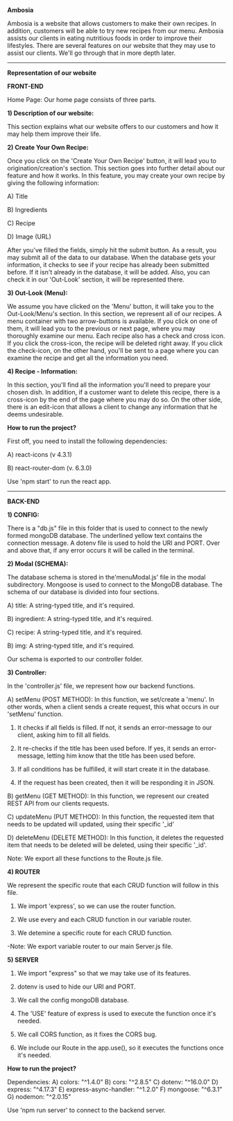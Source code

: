 **Ambosia**

Ambosia is a website that allows customers to make their own recipes. In addition, customers will be able to try new recipes from our menu. Ambosia assists our clients in eating nutritious foods in order to improve their lifestyles. There are several features on our website that they may use to assist our clients. We'll go through that in more depth later.



----------------



**Representation of our website**

**FRONT-END**

Home Page: Our home page consists of three parts.

**1) Description of our website:** 

This section explains what our website offers to our customers and how it may help them improve their life.


**2) Create Your Own Recipe:**

Once you click on the 'Create Your Own Recipe' button, it will lead you to origination/creation's section. This section goes into further detail about our feature and how it works. In this feature, you may create your own recipe by giving the following information:

A) Title

B) Ingredients

C) Recipe

D) Image (URL)

After you've filled the fields, simply hit the submit button. As a result, you may submit all of the data to our database. When the database gets your information, it checks to see if your recipe has already been submitted before. If it isn't already in the database, it will be added. Also, you can check it in our 'Out-Look' section, it will be represented there.


**3) Out-Look (Menu):**

We assume you have clicked on the 'Menu' button, it will take you to the Out-Look/Menu's section. In this section, we represent all of our recipes. A menu container with two arrow-buttons is available. If you click on one of them, it will lead you to the previous or next page, where you may thoroughly examine our menu. Each recipe also has a check and cross icon. If you click the cross-icon, the recipe will be deleted right away. If you click the check-icon, on the other hand, you'll be sent to a page where you can examine the recipe and get all the information you need.

**4) Recipe - Information:**

In this section, you'll find all the information you'll need to prepare your chosen dish. In addition, if a customer want to delete this recipe, there is a cross-icon by the end of the page where you may do so. On the other side, there is an edit-icon that allows a client to change any information that he deems undesirable.


**How to run the project?**

First off, you need to install the following dependencies:

A) react-icons (v 4.3.1)

B) react-router-dom (v. 6.3.0)

Use 'npm start' to run the react app.

-------------



**BACK-END**

**1) CONFIG:**

There is a "db.js" file in this folder that is used to connect to the newly formed mongoDB database. The underlined yellow text contains the connection message. A dotenv file is used to hold the URI and PORT. Over and above that, if any error occurs it will be called in the terminal.

**2) Modal (SCHEMA):**

The database schema is stored in the'menuModal.js' file in the modal subdirectory. Mongoose is used to connect to the MongoDB database. The schema of our database is divided into four sections.

A) title: A string-typed title, and it's required.

B) ingredient: A string-typed title, and it's required.

C) recipe: A string-typed title, and it's required.

B) img: A string-typed title, and it's required.

Our schema is exported to our controller folder.


**3) Controller:**

In the 'controller.js' file, we represent how our backend functions.

A) setMenu (POST METHOD): In this function, we set/create a 'menu'. In other words, when a client sends a create request, this what occurs in our 'setMenu' function.

1) It checks if all fields is filled. If not, it sends an error-message to our client, asking him to fill all fields.

2) It re-checks if the title has been used before. If yes, it sends an error-message, letting him know that the title has been used before.

3) If all conditions has be fulfilled, it will start create it in the database.

4) If the request has been created, then it will be responding it in JSON.


B) getMenu (GET METHOD): In this function, we represent our created REST API from our clients requests.

C) updateMenu (PUT METHOD): In this function, the requested item that needs to be updated will updated, using their specific '_id'

D) deleteMenu (DELETE METHOD): In this function, it deletes the requested item that needs to be deleted will be deleted, using their specific '_id'.

Note: We export all these functions to the Route.js file.



**4) ROUTER**

We represent the specific route that each CRUD function will follow in this file.

1) We import 'express', so we can use the router function.

2) We use every and each CRUD function in our variable router.

3) We detemine a specific route for each CRUD function.

-Note: We export variable router to our main Server.js file.



**5) SERVER**

1) We import "express" so that we may take use of its features.

2) dotenv is used to hide our URI and PORT.

3) We call the config mongoDB database.

4) The 'USE' feature of express is used to execute the function once it's needed.

5) We call CORS function, as it fixes the CORS bug.

6) We include our Route in the app.use(), so it executes the functions once it's needed.

**How to run the project?**

Dependencies:
A)  colors: "^1.4.0"
B)  cors: "^2.8.5"
C)  dotenv: "^16.0.0"
D)  express: "^4.17.3"
E)  express-async-handler: "^1.2.0"
F)  mongoose: "^6.3.1"
G)  nodemon: "^2.0.15"

Use 'npm run server' to connect to the backend server.
 
